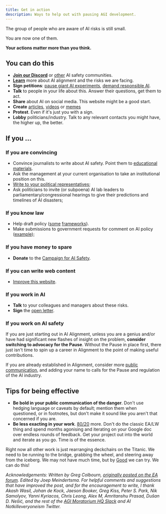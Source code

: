 ```yaml
---
title: Get in action
description: Ways to help out with pausing AGI development.
---
```


The group of people who are aware of AI risks is still small.

You are now one of them.

**Your actions matter more than you think.**

## You can do this

- **[Join our Discord](https://discord.gg/2XXWXvErfA)** or [other](https://coda.io/@alignmentdev/alignmentecosystemdevelopment) AI safety communities.
- **[Learn](/learn)** more about AI alignment and the risks we are facing.
- **Sign petitions**: [pause giant AI experiments](https://futureoflife.org/open-letter/pause-giant-ai-experiments/), [demand responsible AI](https://www.change.org/p/artificial-intelligence-time-is-running-out-for-responsible-ai-development-91f0a02c-130a-46e1-9e55-70d6b274f4df).
- **Talk** to people in your life about this. Answer their questions, get them to act.
- **Share** about AI on social media. This website might be a good start.
- **Create** [articles](/learn#articles), [videos](/learn#videos) or [memes](https://twitter.com/AISafetyMemes)
- **Protest**. Even if it's just you with a sign.
- **Lobby** politicians/industry. Talk to any relevant contacts you might have, the higher up, the better.

## If you ...

### If you are convincing

- Convince journalists to write about AI safety. Point them to [educational materials](/learn).
- Ask the management at your current organisation to take an institutional position on this.
- [Write to your political representatives](https://www.campaignforaisafety.org/politician/);
- Ask politicians to invite (or subpoena) AI lab leaders to parliamentary/congressional hearings to give their predictions and timelines of AI disasters;

### If you know law

- Help draft policy ([some](https://futureoflife.org/wp-content/uploads/2023/04/FLI_Policymaking_In_The_Pause.pdf)  [frameworks](https://www.openphilanthropy.org/research/12-tentative-ideas-for-us-ai-policy/)).
- Make submissions to government requests for comment on AI policy ([example](https://ntia.gov/issues/artificial-intelligence/request-for-comments));

### If you have money to spare

- **Donate** to the [Campaign for AI Safety](https://www.campaignforaisafety.org/donate/).

### If you can write web content

- [Improve this website](https://github.com/joepio/pauseai).

### If you work in AI

- **Talk** to your colleagues and managers about these risks.
- **Sign** the [open letter](https://futureoflife.org/open-letter/pause-giant-ai-experiments/).

### If you work on AI safety

If you are just starting out in AI Alignment, unless you are a genius and/or have had significant new flashes of insight on the problem, **consider switching to advocacy for the Pause**. Without the Pause in place first, there just isn't time to spin up a career in Alignment to the point of making useful contributions.


If you are already established in Alignment, consider more [public communication](https://twitter.com/TrustlessState/status/1651538022360285187), and adding your name to calls for the Pause and regulation of the AI industry.

## Tips for being effective

- **Be bold in your public communication of the danger**. Don't use hedging language or caveats by default; mention them when questioned, or in footnotes, but don't make it sound like you aren't that concerned if you are.
- **Be less exacting in your work**. [80/20](https://en.wikipedia.org/wiki/Pareto_principle) more. Don't do the classic EA/LW thing and spend months agonising and iterating on your Google doc over endless rounds of feedback. Get your project out into the world and iterate as you go. Time is of the essence.

Right now all other work is just rearranging deckchairs on the Titanic. We need to be running to the bridge, grabbing the wheel, and steering away from the iceberg. We may not have much time, but by [Good](https://en.wikipedia.org/wiki/I._J._Good) we can try. We can do this!

_Acknowledgements: Written by Greg Colbourn, [originally posted on the EA forum](https://forum.effectivealtruism.org/posts/8YXFaM9yHbhiJTPqp/agi-rising-why-we-are-in-a-new-era-of-acute-risk-and). Edited by Joep Meindertsma. For helpful comments and suggestions that have improved the post, and for the encouragement to write, I thank Akash Wasil, Johan de Kock, Jaeson Booker, Greg Kiss, Peter S. Park, Nik Samolyov, Yanni Kyriacos, Chris Leong, Alex M, Amritanshu Prasad, Dušan D. Nešić, and the rest of the [AGI Moratorium HQ Slack](https://join.slack.com/t/agi-moratorium-hq/shared_invite/zt-1u6s1opls-~_l_Ynrr~8ay~SiA2yEqAQ) and AI Notkilleveryoneism Twitter._
